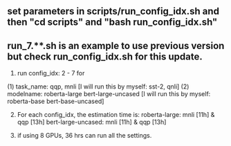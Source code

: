## set parameters in scripts/run_config_idx.sh and then "cd scripts" and "bash run_config_idx.sh"

## run_7.**.sh is an example to use previous version but check run_config_idx.sh for this update.

1. run config_idx: 2 - 7 for

(1) task_name: qqp, mnli [I will run this by myself: sst-2, qnli]
(2) modelname: roberta-large bert-large-uncased [I will run this by myself: roberta-base bert-base-uncased]


2. For each config_idx, the estimation time is:
roberta-large:      mnli [11h] & qqp [13h]
bert-large-uncased: mnli [11h] & qqp [13h]


3. if using 8 GPUs, 36 hrs can run all the settings.
